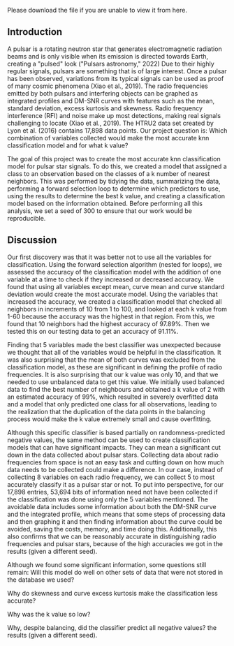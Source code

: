 Please download the file if you are unable to view it from here.
## Introduction
A pulsar is a rotating neutron star that generates electromagnetic radiation beams and is only visible when its emission is directed towards Earth, creating a "pulsed" look ("Pulsars astronomy," 2022) Due to their highly regular signals, pulsars are something that is of large interest. Once a pulsar has been observed, variations from its typical signals can be used as proof of many cosmic phenomena (Xiao et al., 2019). The radio frequencies emitted by both pulsars and interfering objects can be graphed as integrated profiles and DM-SNR curves with features such as the mean, standard deviation, excess kurtosis and skewness. Radio frequency interference (RFI) and noise make up most detections, making real signals challenging to locate (Xiao et al., 2019). The HTRU2 data set created by Lyon et al. (2016) contains 17,898 data points. Our project question is: Which combination of variables collected would make the most accurate knn classification model and for what k value?

The goal of this project was to create the most accurate knn classification model for pulsar star signals. To do this, we created a model that assigned a class to an observation based on the classes of a k number of nearest neighbors. This was performed by tidying the data, summarizing the data, performing a forward selection loop to determine which predictors to use, using the results to determine the best k value, and creating a classification model based on the information obtained. Before performing all this analysis, we set a seed of 300 to ensure that our work would be reproducible.

## Discussion
Our first discovery was that it was better not to use all the variables for classification. Using the forward selection algorithm (nested for loops), we assessed the accuracy of the classification model with the addition of one variable at a time to check if they increased or decreased accuracy. We found that using all variables except mean, curve mean and curve standard deviation would create the most accurate model. Using the variables that increased the accuracy, we created a classification model that checked all neighbors in increments of 10 from 1 to 100, and looked at each k value from 1-60 because the accuracy was the highest in that region. From this, we found that 10 neighbors had the highest accuracy of 97.89%. Then we tested this on our testing data to get an accuracy of 91.11%.

Finding that 5 variables made the best classifier was unexpected because we thought that all of the variables would be helpful in the classification. It was also surprising that the mean of both curves was excluded from the classification model, as these are significant in defining the profile of radio frequencies. It is also surprising that our k value was only 10, and that we needed to use unbalanced data to get this value. We initially used balanced data to find the best number of neighbours and obtained a k value of 2 with an estimated accuracy of 99%, which resulted in severely overfitted data and a model that only predicted one class for all observations, leading to the realization that the duplication of the data points in the balancing process would make the k value extremely small and cause overfitting.

Although this specific classifier is based partially on randomness-predicted negative values, the same method can be used to create classification models that can have significant impacts. They can mean a significant cut down in the data collected about pulsar stars. Collecting data about radio frequencies from space is not an easy task and cutting down on how much data needs to be collected could make a difference. In our case, instead of collecting 8 variables on each radio frequency, we can collect 5 to most accurately classify it as a pulsar star or not. To put into perspective, for our 17,898 entries, 53,694 bits of information need not have been collected if the classification was done using only the 5 variables mentioned. The avoidable data includes some information about both the DM-SNR curve and the integrated profile, which means that some steps of processing data and then graphing it and then finding information about the curve could be avoided, saving the costs, memory, and time doing this. Additionally, this also confirms that we can be reasonably accurate in distinguishing radio frequencies and pulsar stars, because of the high accuracies we got in the results (given a different seed).

Although we found some significant information, some questions still remain:
Will this model do well on other sets of data that were not stored in the database we used?

Why do skewness and curve excess kurtosis make the classification less accurate?

Why was the k value so low?

Why, despite balancing, did the classifier predict all negative values? the results (given a different seed).
